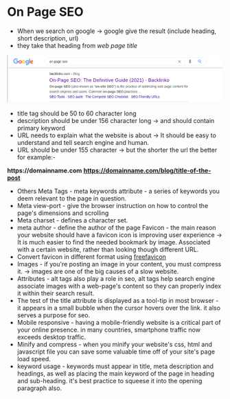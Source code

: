 # On Page SEO

 - When we search on google -> google give the result (include heading, short description, url)
 - they take that heading from *web page title*

![On Page Seo](screenshots/onpage-1.png)

 - title tag should be 50 to 60 character long
 - description should be under 156 character long -> and should contain primary keyword
 - URL needs to explain what the website is about -> It should be easy to understand and tell search engine and human.
 - URL should be under 155 character -> but the shorter the url the better for example:-

 __https://domainname.com__
 __https://domainname.com/blog/title-of-the-post__

 - Others Meta Tags - meta keywords attribute - a series of keywords you deem relevant to the page in question.
 - Meta view-port - give the browser instruction on how to control the page's dimensions and scrolling
 - Meta charset - defines a character set.
 - meta author - define the author of the page
 Favicon - the main reason your website should have a favicon icon is improving user experience -> It is much easier to find the needed bookmark by image. Associated with a certain website, rather than looking though different URL.
 - Convert favicon in different format using [freefavicon](https://www.freefavicon.com/)
 - Images - if you're posting an image in your content, you must compress it. -> images are one of the big causes of a slow website.
 - Attributes - alt tags also play a role in seo, alt tags help search engine associate images with a web-page's content so they can properly index it within their search result.
 - The test of the title attribute is displayed as a tool-tip in most browser - it appears in a small bubble when the cursor hovers over the link. it also serves a purpose for seo.
 - Mobile responsive - having a mobile-friendly website is a critical part of your online presence. in many countries, smartphone traffic now exceeds desktop traffic.
 - Minify and compress - when you minify your website's css, html and javascript file you can save some valuable time off of your site's page load speed.
 - keyword usage - keywords must appear in title, meta description and headings, as well as placing the main keyword of the page in heading and sub-heading. it's best practice to squeese it into the opening paragraph also.
